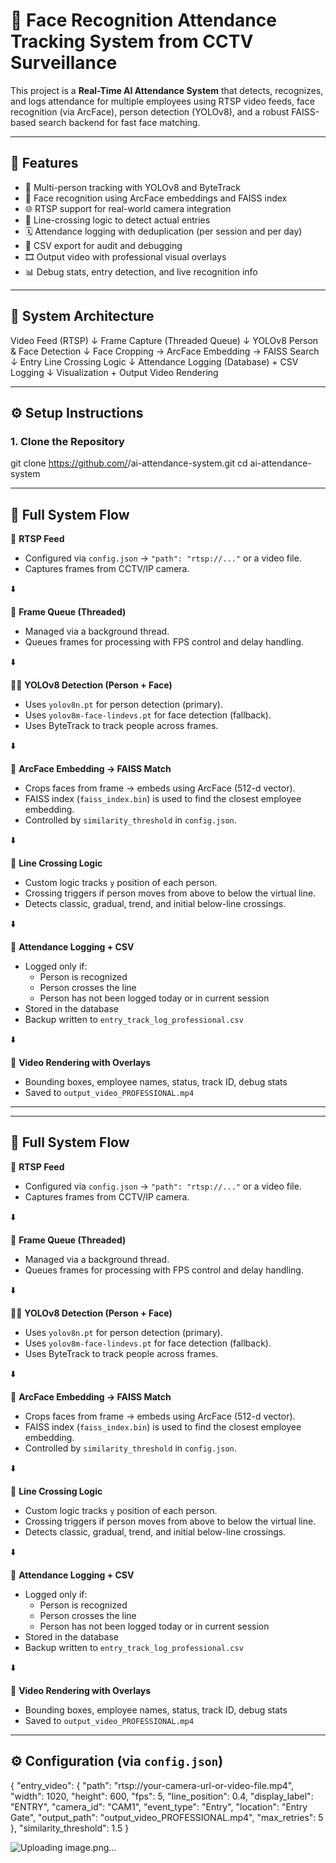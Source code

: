 # 🎥 Face Recognition Attendance Tracking System from CCTV Surveillance

This project is a **Real-Time AI Attendance System** that detects, recognizes, and logs attendance for multiple employees using RTSP video feeds, face recognition (via ArcFace), person detection (YOLOv8), and a robust FAISS-based search backend for fast face matching.

---

## 🚀 Features

- 👥 Multi-person tracking with YOLOv8 and ByteTrack  
- 🧠 Face recognition using ArcFace embeddings and FAISS index  
- 🌐 RTSP support for real-world camera integration  
- 📏 Line-crossing logic to detect actual entries  
- 🗓️ Attendance logging with deduplication (per session and per day)  
- 📁 CSV export for audit and debugging  
- 🎞️ Output video with professional visual overlays  
- 📊 Debug stats, entry detection, and live recognition info  

---

## 🧠 System Architecture

Video Feed (RTSP)
      ↓
Frame Capture (Threaded Queue)
      ↓
YOLOv8 Person & Face Detection
      ↓
Face Cropping → ArcFace Embedding → FAISS Search
      ↓
Entry Line Crossing Logic
      ↓
Attendance Logging (Database) + CSV Logging
      ↓
Visualization + Output Video Rendering


---

## ⚙️ Setup Instructions

### 1. Clone the Repository

git clone https://github.com/<your-username>/ai-attendance-system.git
cd ai-attendance-system


---

## 🔁 Full System Flow

📡 **RTSP Feed**  
- Configured via `config.json` → `"path": "rtsp://..."` or a video file.  
- Captures frames from CCTV/IP camera.

⬇️  

🧵 **Frame Queue (Threaded)**  
- Managed via a background thread.  
- Queues frames for processing with FPS control and delay handling.

⬇️  

🧍‍♂️ **YOLOv8 Detection (Person + Face)**  
- Uses `yolov8n.pt` for person detection (primary).  
- Uses `yolov8m-face-lindevs.pt` for face detection (fallback).  
- Uses ByteTrack to track people across frames.  

⬇️  

🧠 **ArcFace Embedding → FAISS Match**  
- Crops faces from frame → embeds using ArcFace (512-d vector).  
- FAISS index (`faiss_index.bin`) is used to find the closest employee embedding.  
- Controlled by `similarity_threshold` in `config.json`.

⬇️  

🛑 **Line Crossing Logic**  
- Custom logic tracks `y` position of each person.  
- Crossing triggers if person moves from above to below the virtual line.  
- Detects classic, gradual, trend, and initial below-line crossings.  

⬇️  

📝 **Attendance Logging + CSV**  
- Logged only if:  
  - Person is recognized  
  - Person crosses the line  
  - Person has not been logged today or in current session  
- Stored in the database  
- Backup written to `entry_track_log_professional.csv`

⬇️  

🎥 **Video Rendering with Overlays**  
- Bounding boxes, employee names, status, track ID, debug stats  
- Saved to `output_video_PROFESSIONAL.mp4`

---


---

## 🔁 Full System Flow

📡 **RTSP Feed**  
- Configured via `config.json` → `"path": "rtsp://..."` or a video file.  
- Captures frames from CCTV/IP camera.

⬇️  

🧵 **Frame Queue (Threaded)**  
- Managed via a background thread.  
- Queues frames for processing with FPS control and delay handling.

⬇️  

🧍‍♂️ **YOLOv8 Detection (Person + Face)**  
- Uses `yolov8n.pt` for person detection (primary).  
- Uses `yolov8m-face-lindevs.pt` for face detection (fallback).  
- Uses ByteTrack to track people across frames.  

⬇️  

🧠 **ArcFace Embedding → FAISS Match**  
- Crops faces from frame → embeds using ArcFace (512-d vector).  
- FAISS index (`faiss_index.bin`) is used to find the closest employee embedding.  
- Controlled by `similarity_threshold` in `config.json`.

⬇️  

🛑 **Line Crossing Logic**  
- Custom logic tracks `y` position of each person.  
- Crossing triggers if person moves from above to below the virtual line.  
- Detects classic, gradual, trend, and initial below-line crossings.  

⬇️  

📝 **Attendance Logging + CSV**  
- Logged only if:  
  - Person is recognized  
  - Person crosses the line  
  - Person has not been logged today or in current session  
- Stored in the database  
- Backup written to `entry_track_log_professional.csv`

⬇️  

🎥 **Video Rendering with Overlays**  
- Bounding boxes, employee names, status, track ID, debug stats  
- Saved to `output_video_PROFESSIONAL.mp4`

---

## ⚙️ Configuration (via `config.json`)

{
  "entry_video": {
    "path": "rtsp://your-camera-url-or-video-file.mp4",
    "width": 1020,
    "height": 600,
    "fps": 5,
    "line_position": 0.4,
    "display_label": "ENTRY",
    "camera_id": "CAM1",
    "event_type": "Entry",
    "location": "Entry Gate",
    "output_path": "output_video_PROFESSIONAL.mp4",
    "max_retries": 5
  },
  "similarity_threshold": 1.5
}

![Uploading image.png…]()






